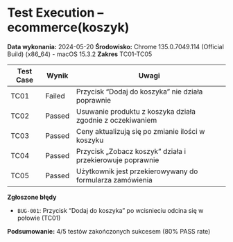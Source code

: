 # Test Execution – ecommerce(koszyk)

**Data wykonania:** 2024-05-20
**Środowisko:** Chrome 135.0.7049.114 (Official Build) (x86_64) - macOS 15.3.2
**Zakres** TC01-TC05

| Test Case | Wynik     | Uwagi                                                       |
|-----------|-----------|-------------------------------------------------------------|
| TC01      | Failed    | Przycisk “Dodaj do koszyka” nie działa poprawnie            |
| TC02      | Passed    | Usuwanie produktu z koszyka działa zgodnie z oczekiwaniem   |
| TC03      | Passed    | Ceny aktualizują się po zmianie ilości w koszyku            |
| TC04      | Passed    | Przycisk „Zobacz koszyk” działa i przekierowuje poprawnie   |
| TC05      | Passed    | Użytkownik jest przekierowywany do formularza zamówienia    |

**Zgłoszone błędy**
- `BUG-001`: Przycisk “Dodaj do koszyka” po wcisnieciu odcina się w połowie (TC01)

**Podsumowanie:** 4/5 testów zakończonych sukcesem (80% PASS rate)